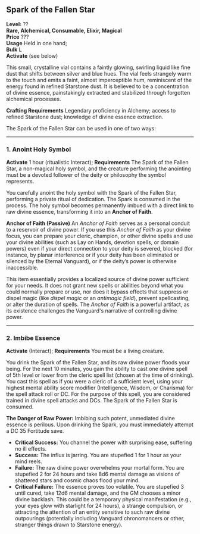 ## Spark of the Fallen Star

**Level:** ??\
**Rare, Alchemical, Consumable, Elixir, Magical**\
**Price** ???\
**Usage** Held in one hand; \
**Bulk** L\
**Activate** (see below)

This small, crystalline vial contains a faintly glowing, swirling liquid like fine dust that shifts between silver and blue hues. The vial feels strangely warm to the touch and emits a faint, almost imperceptible hum, reminiscent of the energy found in refined Starstone dust. It is believed to be a concentration of divine essence, painstakingly extracted and stabilized through forgotten alchemical processes.

**Crafting Requirements** Legendary proficiency in Alchemy; access to refined Starstone dust; knowledge of divine essence extraction.

The Spark of the Fallen Star can be used in one of two ways:

---

### 1. Anoint Holy Symbol

**Activate** 1 hour (ritualistic Interact); **Requirements** The Spark of the Fallen Star, a non-magical holy symbol, and the creature performing the anointing must be a devoted follower of the deity or philosophy the symbol represents.

You carefully anoint the holy symbol with the Spark of the Fallen Star, performing a private ritual of dedication. The Spark is consumed in the process. The holy symbol becomes permanently imbued with a direct link to raw divine essence, transforming it into an **Anchor of Faith**.

**Anchor of Faith (Passive)**
An *Anchor of Faith* serves as a personal conduit to a reservoir of divine power. If you use this *Anchor of Faith* as your divine focus, you can prepare your cleric, champion, or other divine spells and use your divine abilities (such as Lay on Hands, devotion spells, or domain powers) even if your direct connection to your deity is severed, blocked (for instance, by planar interference or if your deity has been eliminated or silenced by the Eternal Vanguard), or if the deity’s power is otherwise inaccessible.

This item essentially provides a localized source of divine power sufficient for your needs. It does not grant new spells or abilities beyond what you could normally prepare or use, nor does it bypass effects that suppress or dispel magic (like *dispel magic* or an *antimagic field*), prevent spellcasting, or alter the duration of spells. The *Anchor of Faith* is a powerful artifact, as its existence challenges the Vanguard's narrative of controlling divine power.


---

### 2. Imbibe Essence

**Activate** (Interact); **Requirements** You must be a living creature.

You drink the Spark of the Fallen Star, and its raw divine power floods your being. For the next 10 minutes, you gain the ability to cast one divine spell of 5th level or lower from the cleric spell list (chosen at the time of drinking). You cast this spell as if you were a cleric of a sufficient level, using your highest mental ability score modifier (Intelligence, Wisdom, or Charisma) for the spell attack roll or DC. For the purpose of this spell, you are considered trained in divine spell attacks and DCs. The Spark of the Fallen Star is consumed.

**The Danger of Raw Power:** Imbibing such potent, unmediated divine essence is perilous. Upon drinking the Spark, you must immediately attempt a DC 35 Fortitude save.

* **Critical Success:** You channel the power with surprising ease, suffering no ill effects.
* **Success:** The influx is jarring. You are stupefied 1 for 1 hour as your mind reels.
* **Failure:** The raw divine power overwhelms your mortal form. You are stupefied 2 for 24 hours and take 8d6 mental damage as visions of shattered stars and cosmic chaos flood your mind.
* **Critical Failure:** The essence proves too volatile. You are stupefied 3 until cured, take 12d6 mental damage, and the GM chooses a minor divine backlash. This could be a temporary physical manifestation (e.g., your eyes glow with starlight for 24 hours), a strange compulsion, or attracting the attention of an entity sensitive to such raw divine outpourings (potentially including Vanguard chronomancers or other, stranger things drawn to Starstone energy).